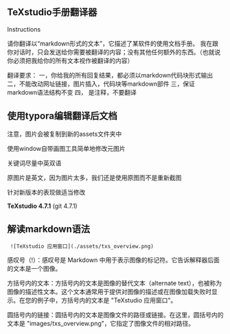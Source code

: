 ## TeXstudio手册翻译器

Instructions

请你翻译以“markdown形式的文本”，它描述了某软件的使用文档手册。
我在跟你对话时，只会发送给你需要被翻译的内容；没有其他任何额外的东西。（也就说你必须把我给你的所有文本视作被翻译的内容）

翻译要求：
一，你给我的所有回复结果，都必须以markdown代码块形式输出
二，不能改动网址链接，图片插入，代码块等markdown部件
三，保证markdown语法结构不变
四，<!-- xxx --> 是注释，不要翻译

## 使用typora编辑翻译后文档

注意，图片会被复制到新的assets文件夹中

使用window自带画图工具简单地修改元图片

关键词尽量中英双语

原图片是英文，因为图片太多，我们还是使用原图而不是重新截图

针对新版本的表现做适当修改 

**TeXstudio 4.7.1** (git 4.7.1)

## 解读markdown语法

` ![TeXstudio 应用窗口](./assets/txs_overview.png)`

感叹号（!）：感叹号是 Markdown 中用于表示图像的标记符。它告诉解释器后面的文本是一个图像。

方括号内的文本：方括号内的文本是图像的替代文本（alternate text），也被称为图像的描述性文本。这个文本通常用于提供对图像的描述或在图像加载失败时显示。在您的例子中，方括号内的文本是 "TeXstudio 应用窗口"。

圆括号内的链接：圆括号内的文本是图像文件的路径或链接。在这里，圆括号内的文本是 "images/txs_overview.png"，它指定了图像文件的相对路径。